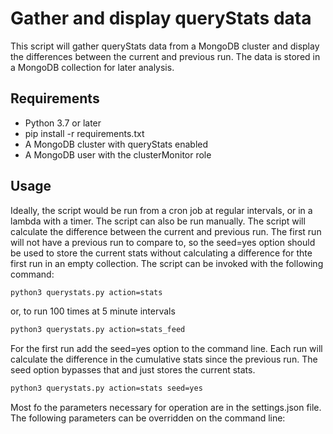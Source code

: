 # Gather and display queryStats data #

This script will gather queryStats data from a MongoDB cluster and display the differences between the current and previous run.  The data is stored in a MongoDB collection for later analysis.    

## Requirements ##

- Python 3.7 or later
- pip install -r requirements.txt
- A MongoDB cluster with queryStats enabled
- A MongoDB user with the clusterMonitor role

## Usage ##

Ideally, the script would be run from a cron job at regular intervals, or in a lambda with a timer.  The script can also be run manually.  The script will calculate the difference between the current and previous run.  The first run will not have a previous run to compare to, so the seed=yes option should be used to store the current stats without calculating a difference for thte first run in an empty collection.
The script can be invoked with the following command:
```bash
python3 querystats.py action=stats
```
or, to run 100 times at 5 minute intervals
```bash
python3 querystats.py action=stats_feed
```

For the first run add the seed=yes option to the command line. Each run will calculate the difference in the cumulative stats since the previous run.  The seed option bypasses that and just stores the current stats.
```bash
python3 querystats.py action=stats seed=yes
```

Most fo the parameters necessary for operation are in the settings.json file.  The following parameters can be overridden on the command line:
